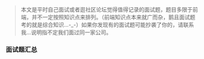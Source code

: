 > 本文是平时自己面试或者逛社区论坛觉得值得记录的面试题，题目多限于前端，并不一定按照知识点来排列。（前端知识点本来就广而杂，鹅且面试题考的就是综合知识...-_-）如果你发现有的面试题可能抄袭了你的，请联系我...说明指不定我们面过同一家公司。
### 面试题汇总
